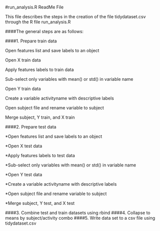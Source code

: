#run_analysis.R ReadMe File

This file describes the steps in the creation of the file tidydataset.csv through the R file run_analysis.R

####The general steps are as follows:

####1. Prepare train data

Open features list and save labels to an object

Open X train data

Apply features labels to train data

Sub-select only variables with mean() or std() in variable name

Open Y train data

Create a variable activityname with descriptive labels

Open subject file and rename variable to subject

Merge subject, Y train, and X train

####2. Prepare test data

*Open features list and save labels to an object

*Open X test data

*Apply features labels to test data

*Sub-select only variables with mean() or std() in variable name

*Open Y test data

*Create a variable activityname with descriptive labels

*Open subject file and rename variable to subject

*Merge subject, Y test, and X test

####3. Combine test and train datasets using rbind
####4. Collapse to means by subject/activity combo
####5. Write data set to a csv file using tidydataset.csv